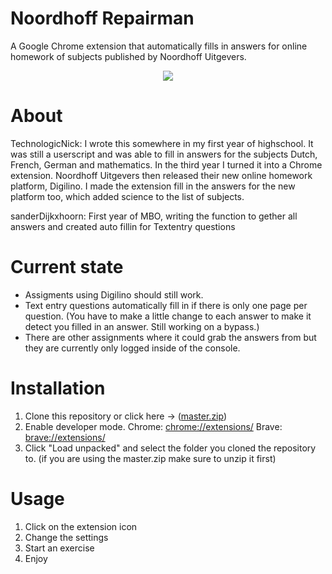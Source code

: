 # Noordhoff Repairman
A Google Chrome extension that automatically fills in answers for online homework of subjects published by Noordhoff Uitgevers.

<p align="center">
  <img src="https://user-images.githubusercontent.com/15117158/144047870-af685ac2-8b65-4cad-9bb2-41ce9442165a.png">
</p>

# About
TechnologicNick:
I wrote this somewhere in my first year of highschool. It was still a userscript and was able to fill in answers for the subjects Dutch, French, German and mathematics. In the third year I turned it into a Chrome extension. Noordhoff Uitgevers then released their new online homework platform, Digilino. I made the extension fill in the answers for the new platform too, which added science to the list of subjects.

sanderDijkxhoorn:
First year of MBO, writing the function to gether all answers and created auto fillin for Textentry questions

# Current state
* Assigments using Digilino should still work.
* Text entry questions automatically fill in if there is only one page per question. (You have to make a little change to each answer to make it detect you filled in an answer. Still working on a bypass.)
* There are other assignments where it could grab the answers from but they are currently only logged inside of the console.

# Installation
1. Clone this repository or click here -> (<a href="https://github.com/sanderDijkxhoorn/NoordhoffRepairman/archive/refs/heads/main.zip" target="_blank">master.zip</a>)
2. Enable developer mode. Chrome: [chrome://extensions/](chrome://extensions/) Brave: [brave://extensions/](brave://extensions/)
3. Click "Load unpacked" and select the folder you cloned the repository to. (if you are using the master.zip make sure to unzip it first)

# Usage
1. Click on the extension icon
2. Change the settings
3. Start an exercise
4. Enjoy
